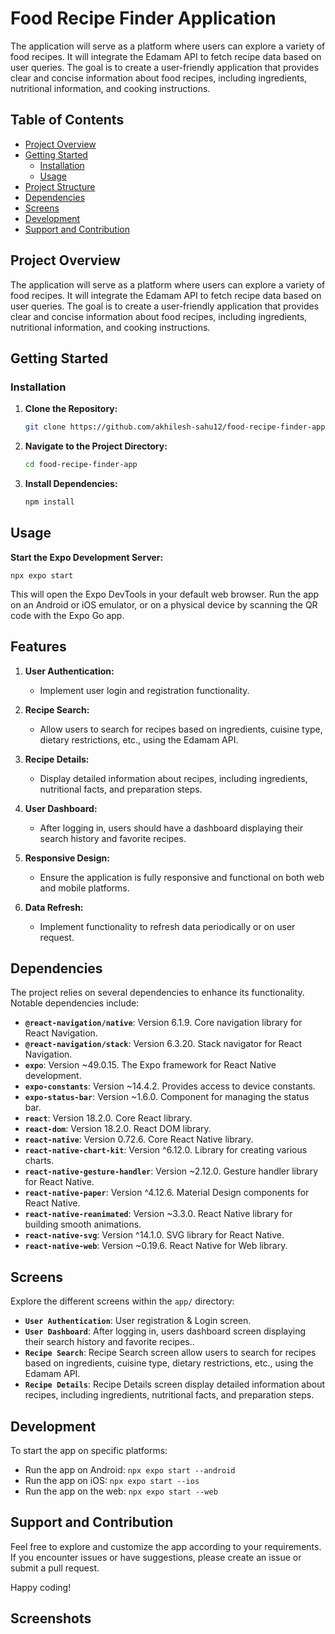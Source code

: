 # Food Recipe Finder Application

The application will serve as a platform where users can explore a variety of food recipes. It will integrate the Edamam API to fetch recipe data based on user queries. The goal is to create a user-friendly application that provides clear and concise information about food recipes, including ingredients, nutritional information, and cooking instructions.

## Table of Contents
- [Project Overview](#project-overview)
- [Getting Started](#getting-started)
  - [Installation](#installation)
  - [Usage](#usage)
- [Project Structure](#project-structure)
- [Dependencies](#dependencies)
- [Screens](#screens)
- [Development](#development)
- [Support and Contribution](#support-and-contribution)

## Project Overview


The application will serve as a platform where users can explore a variety of food recipes. It will integrate the Edamam API to fetch recipe data based on user queries. The goal is to create a user-friendly application that provides clear and concise information about food recipes, including ingredients, nutritional information, and cooking instructions.

## Getting Started

### Installation

1. **Clone the Repository:**
   ```bash
   git clone https://github.com/akhilesh-sahu12/food-recipe-finder-app.git

2. **Navigate to the Project Directory:**

   ```bash
   cd food-recipe-finder-app

3. **Install Dependencies:**

   ```bash
   npm install

## Usage

   **Start the Expo Development Server:**

    npx expo start

This will open the Expo DevTools in your default web browser. Run the app on an Android or iOS emulator, or on a physical device by scanning the QR code with the Expo Go app.


## Features

1. **User Authentication:**
   - Implement user login and registration functionality.

2. **Recipe Search:**
   - Allow users to search for recipes based on ingredients, cuisine type, dietary restrictions, etc., using the Edamam API.

3. **Recipe Details:**
   - Display detailed information about recipes, including ingredients, nutritional facts, and preparation steps.

4. **User Dashboard:**
   - After logging in, users should have a dashboard displaying their search history and favorite recipes.

5. **Responsive Design:**
   - Ensure the application is fully responsive and functional on both web and mobile platforms.

6. **Data Refresh:**
   - Implement functionality to refresh data periodically or on user request.

## Dependencies

The project relies on several dependencies to enhance its functionality. Notable dependencies include:

- **`@react-navigation/native`**: Version 6.1.9. Core navigation library for React Navigation.
- **`@react-navigation/stack`**: Version 6.3.20. Stack navigator for React Navigation.
- **`expo`**: Version ~49.0.15. The Expo framework for React Native development.
- **`expo-constants`**: Version ~14.4.2. Provides access to device constants.
- **`expo-status-bar`**: Version ~1.6.0. Component for managing the status bar.
- **`react`**: Version 18.2.0. Core React library.
- **`react-dom`**: Version 18.2.0. React DOM library.
- **`react-native`**: Version 0.72.6. Core React Native library.
- **`react-native-chart-kit`**: Version ^6.12.0. Library for creating various charts.
- **`react-native-gesture-handler`**: Version ~2.12.0. Gesture handler library for React Native.
- **`react-native-paper`**: Version ^4.12.6. Material Design components for React Native.
- **`react-native-reanimated`**: Version ~3.3.0. React Native library for building smooth animations.
- **`react-native-svg`**: Version ^14.1.0. SVG library for React Native.
- **`react-native-web`**: Version ~0.19.6. React Native for Web library.

## Screens

Explore the different screens within the `app/` directory:

- **`User Authentication`**: User registration & Login screen.
- **`User Dashboard`**: After logging in, users dashboard screen displaying their search history and favorite recipes..
- **`Recipe Search`**: Recipe Search screen allow users to search for recipes based on ingredients, cuisine type, dietary restrictions, etc., using the Edamam API.
- **`Recipe Details`**: Recipe Details screen display detailed information about recipes, including ingredients, nutritional facts, and preparation steps.


## Development

To start the app on specific platforms:

- Run the app on Android: `npx expo start --android`
- Run the app on iOS: `npx expo start --ios`
- Run the app on the web: `npx expo start --web`

## Support and Contribution

Feel free to explore and customize the app according to your requirements. If you encounter issues or have suggestions, please create an issue or submit a pull request.

Happy coding!

## Screenshots



